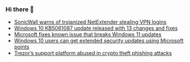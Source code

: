 ### Hi there 👋

<!--START_SECTION:feed-->
* [SonicWall warns of trojanized NetExtender stealing VPN logins](https://www.bleepingcomputer.com/news/security/sonicwall-warns-of-trojanized-netextender-stealing-vpn-logins/)
* [Windows 10 KB5061087 update released with 13 changes and fixes](https://www.bleepingcomputer.com/news/microsoft/windows-10-kb5061087-update-released-with-13-changes-and-fixes/)
* [Microsoft fixes known issue that breaks Windows 11 updates](https://www.bleepingcomputer.com/news/microsoft/microsoft-fixes-known-issue-that-breaks-windows-11-updates/)
* [Windows 10 users can get extended security updates using Microsoft points](https://www.bleepingcomputer.com/news/microsoft/microsoft-windows-10-extended-security-updates-available-using-reward-points/)
* [Trezor’s support platform abused in crypto theft phishing attacks](https://www.bleepingcomputer.com/news/security/trezors-support-platform-abused-in-crypto-theft-phishing-attacks/)
<!--END_SECTION:feed-->

<!--
**frankenk/frankenk** is a ✨ _special_ ✨ repository because its `README.md` (this file) appears on your GitHub profile.

Here are some ideas to get you started:

- 🔭 I’m currently working on ...
- 🌱 I’m currently learning ...
- 👯 I’m looking to collaborate on ...
- 🤔 I’m looking for help with ...
- 💬 Ask me about ...
- 📫 How to reach me: ...
- 😄 Pronouns: ...
- ⚡ Fun fact: ...
-->



